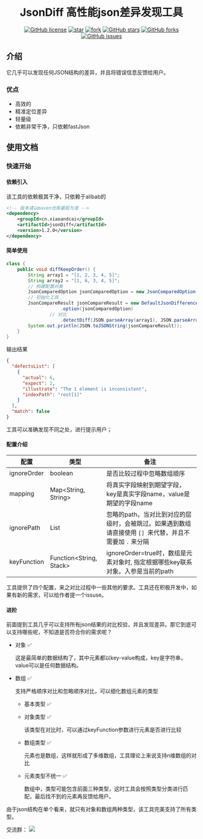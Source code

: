 <h1 style="text-align: center">JsonDiff 高性能json差异发现工具</h1>
<div style="text-align: center">

[![GitHub license](https://img.shields.io/github/license/local-li/jsonDiff)](https://github.com/local-li/jsonDiff/blob/master/LICENSE)
[![star](https://gitee.com/local-li/json-diff/badge/star.svg?theme=white)](https://gitee.com/local-li/json-diff/stargazers)
<a href='https://gitee.com/local-li/json-diff/members'><img src='https://gitee.com/local-li/json-diff/badge/fork.svg?theme=white' alt='fork'></img></a>
[![GitHub stars](https://img.shields.io/github/stars/local-li/jsonDiff)](https://github.com/local-li/jsonDiff/stargazers)
[![GitHub forks](https://img.shields.io/github/forks/local-li/jsonDiff)](https://github.com/local-li/jsonDiff/network)
[![GitHub issues](https://img.shields.io/github/issues/local-li/jsonDiff)](https://github.com/local-li/jsonDiff/issues)

</div>

## 介绍

它几乎可以发现任何JSON结构的差异，并且将错误信息反馈给用户。

### 优点

- 高效的
- 精准定位差异
- 轻量级
- 依赖非常干净，只依赖fastJson





## 使用文档

### 快速开始

#### 依赖引入

该工具的依赖极其干净，只依赖于alibab的

```xml
<!-- 版本请以maven仓库最版为准 -->
<dependency>
    <groupId>cn.xiaoandcai</groupId>
    <artifactId>jsonDiff</artifactId>
    <version>1.2.0</version>
</dependency>
```



#### 简单使用

```java
class {
    public void diffKeepOrder() {
        String array1 = "[1, 2, 3, 4, 5]";
        String array2 = "[1, 6, 3, 4, 5]";
        // 构建配置对象
        JsonComparedOption jsonComparedOption = new JsonComparedOption().setIgnoreOrder(true);
        // 初始化工具
        JsonCompareResult jsonCompareResult = new DefaultJsonDifference()
        			.option(jsonComparedOption)
          		// 对比
        			.detectDiff(JSON.parseArray(array1), JSON.parseArray(array2));
        System.out.println(JSON.toJSONString(jsonCompareResult));
    }
}
```

输出结果

```json
{
  "defectsList": [
    {
      "actual": 6,
      "expect": 2,
      "illustrate": "The 1 element is inconsistent",
      "indexPath": "root[1]"
    }
  ],
  "match": false
}
```

工具可以准确发现不同之处，进行提示用户；



#### 配置介绍

| 配置        | 类型                    | 备注                                                         |
| ----------- | ----------------------- | ------------------------------------------------------------ |
| ignoreOrder | boolean                 | 是否比较过程中忽略数组顺序                                   |
| mapping     | Map<String, String>     | 将真实字段映射到期望字段，key是真实字段name，value是期望的字段name |
| ignorePath  | List                    | 忽略的path，当对比到对应的层级时，会被跳过。如果遇到数组请直接使用 `[] `来代替，并且不需要加 `.` 来分隔 |
| keyFunction | Function<String, Stack> | ignoreOrder=true时，数组是元素对象时, 指定根据哪些key联系对象。入参是当前的path |

工具提供了四个配置，来之对比过程中一些其他的要求。工具还在积极开发中，如果有新的需求，可以给作者提一个issuse。



#### 进阶

前面提到工具几乎可以支持所有json结果的对比校验，并且发现差异。那它到底可以支持哪些呢，不知道是否符合你的需求呢？

- 对象 ✅

  这是最简单的数据结构了，其中元素都以key-value构成，key是字符串，value可以是任何数据结构。



- 数组 ✅

  支持严格顺序对比和忽略顺序对比，可以细化数组元素的类型

    - 基本类型  ✅

    - 对象类型  ✅

      该类型在对比时，可以通过keyFunction参数进行元素是否进行比较

    - 数组类型 ✅

      元素也是数组，这样就形成了多维数组，工具理论上来说支持n维数组的对比

    - 元素类型不统一 ✅

      数组中，类型可能包含前面三种类型，这时工具会按照类型分类进行匹配，最后找不到的元素再反馈给用户。



由于json结构在单个看来，就只有对象和数组两种类型，该工具完美支持了所有类型。

交流群：
![](http://typora.xiaoandcai.cn/typora-weidian-mac/20220914225028.png?me-host=weidian-mac)